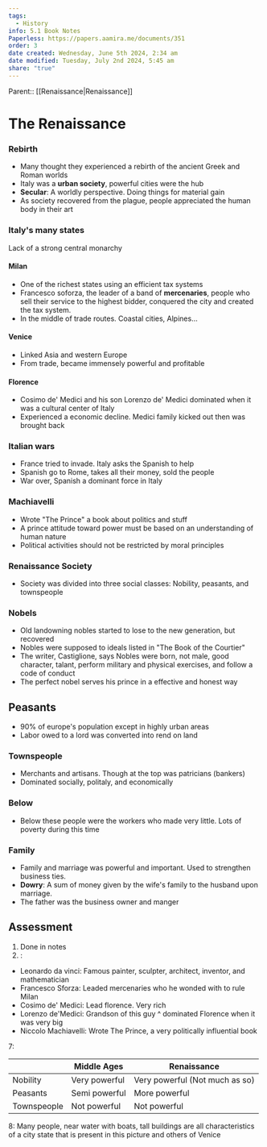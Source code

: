 ```yaml
---
tags:
  - History
info: 5.1 Book Notes
Paperless: https://papers.aamira.me/documents/351
order: 3
date created: Wednesday, June 5th 2024, 2:34 am
date modified: Tuesday, July 2nd 2024, 5:45 am
share: "true"
---
```

Parent:: [[Renaissance|Renaissance]]

# The Renaissance

### Rebirth

- Many thought they experienced a rebirth of the ancient Greek and Roman worlds
- Italy was a __urban society__, powerful cities were the hub
- __Secular__: A worldly perspective. Doing things for material gain
- As society recovered from the plague, people appreciated the human body in their art

### Italy's many states

Lack of a strong central monarchy

#### Milan

- One of the richest states using an efficient tax systems
- Francesco soforza, the leader of a band of __mercenaries__, people who sell their service to the highest bidder, conquered the city and created the tax system.
- In the middle of trade routes. Coastal cities, Alpines…

#### Venice

- Linked Asia and western Europe
- From trade, became immensely powerful and profitable

#### Florence

- Cosimo de' Medici and his son Lorenzo de' Medici dominated when it was a cultural center of Italy
- Experienced a economic decline. Medici family kicked out then was brought back

### Italian wars

- France tried to invade. Italy asks the Spanish to help
- Spanish go to Rome, takes all their money, sold the people
- War over, Spanish a dominant force in Italy

### Machiavelli

- Wrote "The Prince" a book about politics and stuff
- A prince attitude toward power must be based on an understanding of human nature
- Political activities should not be restricted by moral principles

### Renaissance Society

- Society was divided into three social classes: Nobility, peasants, and townspeople

### Nobels

- Old landowning nobles started to lose to the new generation, but recovered
- Nobles were supposed to ideals listed in "The Book of the Courtier"
- The writer, Castiglione, says Nobles were born, not male, good character, talant, perform military and physical exercises, and follow a code of conduct
- The perfect nobel serves his prince in a effective and honest way

## Peasants

- 90% of europe's population except in highly urban areas
- Labor owed to a lord was converted into rend on land

### Townspeople

- Merchants and artisans. Though at the top was patricians (bankers)
- Dominated socially, politaly, and economically

### Below

- Below these people were the workers who made very little. Lots of poverty during this time

### Family

- Family and marriage was powerful and important. Used to strengthen business ties.
- __Dowry__: A sum of money given by the wife's family to the husband upon marriage.
- The father was the business owner and manger

## Assessment

1. Done in notes
2. :

- Leonardo da vinci: Famous painter, sculpter, architect, inventor, and mathematician
- Francesco Sforza: Leaded mercenaries who he wonded with to rule Milan
- Cosimo de' Medici: Lead florence. Very rich
- Lorenzo de'Medici: Grandson of this guy ^ dominated Florence when it was very big
- Niccolo Machiavelli: Wrote The Prince, a very politically influential book

7:

|  | Middle Ages | Renaissance |
|--|-------------|-------------|
| Nobility | Very powerful | Very powerful (Not much as so) |
| Peasants | Semi powerful | More powerful |
| Townspeople | Not powerful | Not powerful |

8: Many people, near water with boats, tall buildings are all characteristics of a city state that is present in this picture and others of Venice